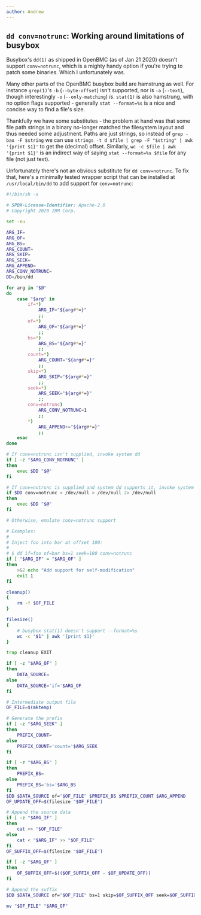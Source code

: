 ```yaml
---
author: Andrew
---
```


## `dd conv=notrunc`: Working around limitations of busybox

Busybox's `dd(1)` as shipped in OpenBMC (as of Jan 21 2020) doesn't support
`conv=notrunc`, which is a mighty handy option if you're trying to patch some
binaries. Which I unfortunately was.

Many other parts of the OpenBMC busybox build are hamstrung as well. For
instance `grep(1)`'s `-b` (`--byte-offset`) isn't supported, nor is `-a`
(`--text`), though interestingly `-o` (`--only-matching`) _is_. `stat(1)` is
also hamstrung, with no option flags supported - generally `stat --format=%s`
is a nice and concise way to find a file's size.

Thankfully we have some substitutes - the problem at hand was that some file
path strings in a binary no-longer matched the filesystem layout and thus
needed some adjustment. Paths are just strings, so instead of `grep -bao -F
$string` we can use `strings -t d $file | grep -F "$string" | awk '{print $1}'`
to get the (decimal) offset. Similarly, `wc -c $file | awk '{print $1}'` is an
indirect way of saying `stat --format=%s $file` for any file (not just text).

Unfortunately there's not an obvious substitute for `dd conv=notrunc`. To fix
that, here's a minimally tested wrapper script that can be installed at
`/usr/local/bin/dd` to add support for `conv=notrunc`:

```sh
#!/bin/sh -x

# SPDX-License-Identifier: Apache-2.0
# Copyright 2020 IBM Corp.

set -eu

ARG_IF=
ARG_OF=
ARG_BS=
ARG_COUNT=
ARG_SKIP=
ARG_SEEK=
ARG_APPEND=
ARG_CONV_NOTRUNC=
DD=/bin/dd

for arg in "$@"
do
	case "$arg" in
		if=*)
			ARG_IF="${arg#*=}"
			;;
		of=*)
			ARG_OF="${arg#*=}"
			;;
		bs=*)
			ARG_BS="${arg#*=}"
			;;
		count=*)
			ARG_COUNT="${arg#*=}"
			;;
		skip=*)
			ARG_SKIP="${arg#*=}"
			;;
		seek=*)
			ARG_SEEK="${arg#*=}"
			;;
		conv=notrunc)
			ARG_CONV_NOTRUNC=1
			;;
		*)
			ARG_APPEND+="${arg#*=}"
			;;
	esac
done

# If conv=notrunc isn't supplied, invoke system dd
if [ -z "$ARG_CONV_NOTRUNC" ]
then
	exec $DD "$@"
fi

# If conv=notrunc is supplied and system dd supports it, invoke system dd
if $DD conv=notrunc < /dev/null > /dev/null 2> /dev/null
then
	exec $DD "$@"
fi

# Otherwise, emulate conv=notrunc support

# Examples:
#
# Inject foo into bar at offset 100:
#
# $ dd if=foo of=bar bs=1 seek=100 conv=notrunc
if [ "$ARG_IF" = "$ARG_OF" ]
then
	>&2 echo "Add support for self-modification"
	exit 1
fi

cleanup()
{
	rm -f $OF_FILE
}

filesize()
{
	# busybox stat(1) doesn't support --format=%s
	wc -c "$1" | awk '{print $1}'
}

trap cleanup EXIT

if [ -z "$ARG_OF" ]
then
	DATA_SOURCE=
else
	DATA_SOURCE='if='$ARG_OF
fi

# Intermediate output file
OF_FILE=$(mktemp)

# Generate the prefix
if [ -z "$ARG_SEEK" ]
then
	PREFIX_COUNT=
else
	PREFIX_COUNT='count='$ARG_SEEK
fi

if [ -z "$ARG_BS" ]
then
	PREFIX_BS=
else
	PREFIX_BS='bs='$ARG_BS
fi
$DD $DATA_SOURCE of="$OF_FILE" $PREFIX_BS $PREFIX_COUNT $ARG_APPEND
OF_UPDATE_OFF=$(filesize "$OF_FILE")

# Append the source data
if [ -z "$ARG_IF" ]
then
	cat >> "$OF_FILE"
else
	cat < "$ARG_IF" >> "$OF_FILE"
fi
OF_SUFFIX_OFF=$(filesize "$OF_FILE")

if [ -z "$ARG_OF" ]
then
	OF_SUFFIX_OFF=$(($OF_SUFFIX_OFF - $OF_UPDATE_OFF))
fi

# Append the suffix
$DD $DATA_SOURCE of="$OF_FILE" bs=1 skip=$OF_SUFFIX_OFF seek=$OF_SUFFIX_OFF $ARG_APPEND

mv "$OF_FILE" "$ARG_OF"
```

